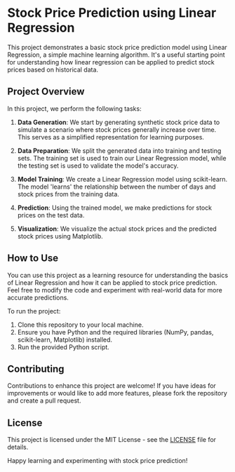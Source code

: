 
# Stock Price Prediction using Linear Regression

This project demonstrates a basic stock price prediction model using Linear Regression, a simple machine learning algorithm. It's a useful starting point for understanding how linear regression can be applied to predict stock prices based on historical data.

## Project Overview

In this project, we perform the following tasks:

1. **Data Generation**: We start by generating synthetic stock price data to simulate a scenario where stock prices generally increase over time. This serves as a simplified representation for learning purposes.

2. **Data Preparation**: We split the generated data into training and testing sets. The training set is used to train our Linear Regression model, while the testing set is used to validate the model's accuracy.

3. **Model Training**: We create a Linear Regression model using scikit-learn. The model 'learns' the relationship between the number of days and stock prices from the training data.

4. **Prediction**: Using the trained model, we make predictions for stock prices on the test data.

5. **Visualization**: We visualize the actual stock prices and the predicted stock prices using Matplotlib.

## How to Use

You can use this project as a learning resource for understanding the basics of Linear Regression and how it can be applied to stock price prediction. Feel free to modify the code and experiment with real-world data for more accurate predictions.

To run the project:

1. Clone this repository to your local machine.
2. Ensure you have Python and the required libraries (NumPy, pandas, scikit-learn, Matplotlib) installed.
3. Run the provided Python script.

## Contributing

Contributions to enhance this project are welcome! If you have ideas for improvements or would like to add more features, please fork the repository and create a pull request.

## License

This project is licensed under the MIT License - see the [LICENSE](LICENSE) file for details.

Happy learning and experimenting with stock price prediction!
